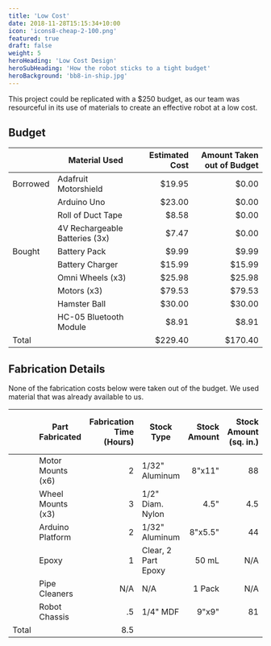 ```yaml
---
title: 'Low Cost'
date: 2018-11-28T15:15:34+10:00
icon: 'icons8-cheap-2-100.png'
featured: true
draft: false
weight: 5
heroHeading: 'Low Cost Design'
heroSubHeading: 'How the robot sticks to a tight budget'
heroBackground: 'bb8-in-ship.jpg'
---
```


This project could be replicated with a $250 budget, as our team was resourceful
in its use of materials to create an effective robot at a low cost.

## Budget
|            | Material Used                  | Estimated Cost | Amount Taken out of Budget |
|------------|--------------------------------|---------------:|---------------------------:|
| Borrowed   | Adafruit Motorshield           |         $19.95 |                      $0.00 |
|            | Arduino Uno                    |         $23.00 |                      $0.00 |
|            | Roll of Duct Tape              |          $8.58 |                      $0.00 |
|            | 4V Rechargeable Batteries (3x) |          $7.47 |                      $0.00 |
| Bought     | Battery Pack                   |          $9.99 |                      $9.99 |
|            | Battery Charger                |         $15.99 |                     $15.99 |
|            | Omni Wheels (x3)               |         $25.98 |                     $25.98 |
|            | Motors (x3)                    |         $79.53 |                     $79.53 |
|            | Hamster Ball                   |         $30.00 |                     $30.00 |
|            | HC-05 Bluetooth Module         |          $8.91 |                      $8.91 |
| Total      |                                |        $229.40 |                    $170.40 |


## Fabrication Details
None of the fabrication costs below were taken out of the budget. We used material that was already available to us.

|       | Part Fabricated   | Fabrication Time (Hours) | Stock Type          | Stock Amount | Stock Amount (sq. in.) | Stock Price (per sq. in.) | Stock Cost |
|-------|-------------------|-------------------------:|---------------------|-------------:|-----------------------:|--------------------------:|-----------:|
|       | Motor Mounts (x6) |                        2 | 1/32" Aluminum      |       8"x11" |                     88 |                  $0.04137 |      $3.64 |
|       | Wheel Mounts (x3) |                        3 | 1/2" Diam. Nylon    |         4.5" |                    4.5 |                  $0.16300 |      $0.73 |
|       | Arduino Platform  |                        2 | 1/32" Aluminum      |      8"x5.5" |                     44 |                  $0.04137 |      $1.82 |
|       | Epoxy             |                        1 | Clear, 2 Part Epoxy |        50 mL |                    N/A |                       N/A |      $9.94 |
|       | Pipe Cleaners     |                      N/A | N/A                 |       1 Pack |                    N/A |                       N/A |      $5.00 |
|       | Robot Chassis     |                       .5 | 1/4" MDF            |        9"x9" |                     81 |                  $0.01040 |      $0.84 |
| Total |                   |                      8.5 |                     |              |                        |                           |     $21.97 |
